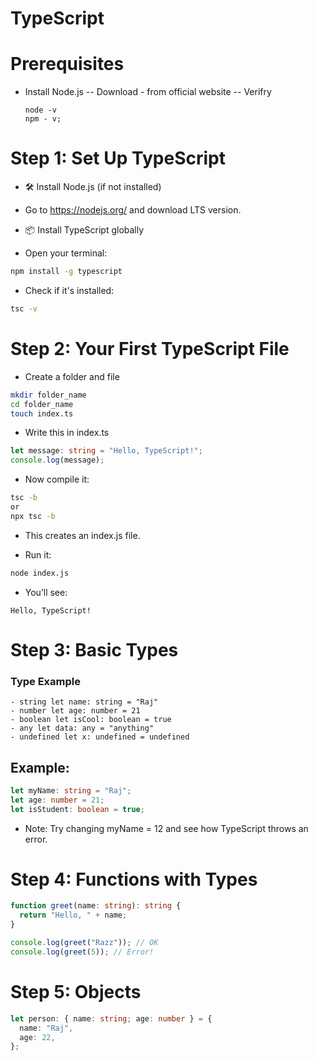 # TypeScript

# Prerequisites

- Install Node.js
  -- Download - from official website
  -- Verifry
  ```
  node -v
  npm - v;
  ```

# Step 1: Set Up TypeScript

- 🛠 Install Node.js (if not installed)
- Go to https://nodejs.org/ and download LTS version.

- 📦 Install TypeScript globally
- Open your terminal:

```bash
npm install -g typescript
```

- Check if it's installed:

```bash
tsc -v
```

# Step 2: Your First TypeScript File

- Create a folder and file

```bash
mkdir folder_name
cd folder_name
touch index.ts
```

- Write this in index.ts

```ts
let message: string = "Hello, TypeScript!";
console.log(message);
```

- Now compile it:

```bash
tsc -b
or
npx tsc -b
```

- This creates an index.js file.

- Run it:

```bash
node index.js
```

- You’ll see:

`Hello, TypeScript!`

# Step 3: Basic Types

### Type Example

```
- string let name: string = "Raj"
- number let age: number = 21
- boolean let isCool: boolean = true
- any let data: any = "anything"
- undefined let x: undefined = undefined
```

## Example:

```ts
let myName: string = "Raj";
let age: number = 21;
let isStudent: boolean = true;
```

- Note: Try changing myName = 12 and see how TypeScript throws an error.

# Step 4: Functions with Types

```ts
function greet(name: string): string {
  return "Hello, " + name;
}

console.log(greet("Razz")); // OK
console.log(greet(5)); // Error!
```

# Step 5: Objects

```ts
let person: { name: string; age: number } = {
  name: "Raj",
  age: 22,
};
```
